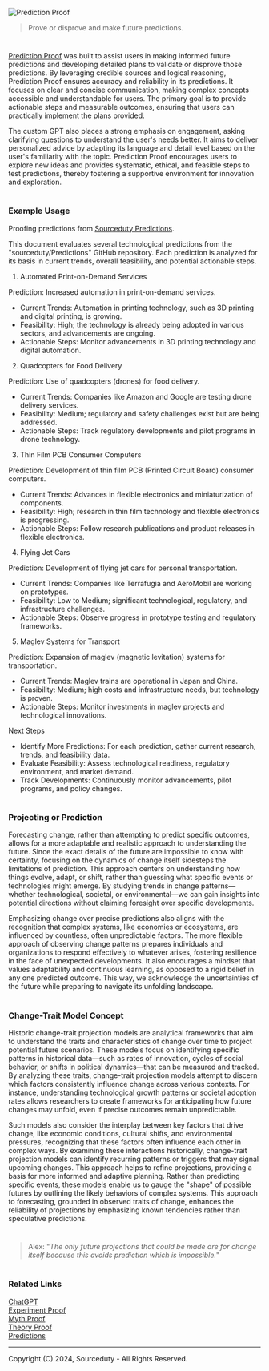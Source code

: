![Prediction Proof](https://github.com/user-attachments/assets/e233fe44-558f-49be-98dc-a2d2582dd329)

> Prove or disprove and make future predictions.

#

[Prediction Proof](https://chatgpt.com/g/g-yxL30JfkV-prediction-proof) was built to assist users in making informed future predictions and developing detailed plans to validate or disprove those predictions. By leveraging credible sources and logical reasoning, Prediction Proof ensures accuracy and reliability in its predictions. It focuses on clear and concise communication, making complex concepts accessible and understandable for users. The primary goal is to provide actionable steps and measurable outcomes, ensuring that users can practically implement the plans provided.

The custom GPT also places a strong emphasis on engagement, asking clarifying questions to understand the user's needs better. It aims to deliver personalized advice by adapting its language and detail level based on the user's familiarity with the topic. Prediction Proof encourages users to explore new ideas and provides systematic, ethical, and feasible steps to test predictions, thereby fostering a supportive environment for innovation and exploration.

#
### Example Usage

Proofing predictions from [Sourceduty Predictions](https://github.com/sourceduty/predictions).

This document evaluates several technological predictions from the "sourceduty/Predictions" GitHub repository. Each prediction is analyzed for its basis in current trends, overall feasibility, and potential actionable steps.

1. Automated Print-on-Demand Services
   
Prediction: Increased automation in print-on-demand services.
- Current Trends: Automation in printing technology, such as 3D printing and digital printing, is growing.
- Feasibility: High; the technology is already being adopted in various sectors, and advancements are ongoing.
- Actionable Steps: Monitor advancements in 3D printing technology and digital automation.

2. Quadcopters for Food Delivery
   
Prediction: Use of quadcopters (drones) for food delivery.
- Current Trends: Companies like Amazon and Google are testing drone delivery services.
- Feasibility: Medium; regulatory and safety challenges exist but are being addressed.
- Actionable Steps: Track regulatory developments and pilot programs in drone technology.

3. Thin Film PCB Consumer Computers
   
Prediction: Development of thin film PCB (Printed Circuit Board) consumer computers.
- Current Trends: Advances in flexible electronics and miniaturization of components.
- Feasibility: High; research in thin film technology and flexible electronics is progressing.
- Actionable Steps: Follow research publications and product releases in flexible electronics.

4. Flying Jet Cars
   
Prediction: Development of flying jet cars for personal transportation.
- Current Trends: Companies like Terrafugia and AeroMobil are working on prototypes.
- Feasibility: Low to Medium; significant technological, regulatory, and infrastructure challenges.
- Actionable Steps: Observe progress in prototype testing and regulatory frameworks.

5. Maglev Systems for Transport
   
Prediction: Expansion of maglev (magnetic levitation) systems for transportation.
- Current Trends: Maglev trains are operational in Japan and China.
- Feasibility: Medium; high costs and infrastructure needs, but technology is proven.
- Actionable Steps: Monitor investments in maglev projects and technological innovations.

Next Steps

- Identify More Predictions: For each prediction, gather current research, trends, and feasibility data.
- Evaluate Feasibility: Assess technological readiness, regulatory environment, and market demand.
- Track Developments: Continuously monitor advancements, pilot programs, and policy changes.

#
### Projecting or Prediction

Forecasting change, rather than attempting to predict specific outcomes, allows for a more adaptable and realistic approach to understanding the future. Since the exact details of the future are impossible to know with certainty, focusing on the dynamics of change itself sidesteps the limitations of prediction. This approach centers on understanding how things evolve, adapt, or shift, rather than guessing what specific events or technologies might emerge. By studying trends in change patterns—whether technological, societal, or environmental—we can gain insights into potential directions without claiming foresight over specific developments.

Emphasizing change over precise predictions also aligns with the recognition that complex systems, like economies or ecosystems, are influenced by countless, often unpredictable factors. The more flexible approach of observing change patterns prepares individuals and organizations to respond effectively to whatever arises, fostering resilience in the face of unexpected developments. It also encourages a mindset that values adaptability and continuous learning, as opposed to a rigid belief in any one predicted outcome. This way, we acknowledge the uncertainties of the future while preparing to navigate its unfolding landscape.

#
### Change-Trait Model Concept

Historic change-trait projection models are analytical frameworks that aim to understand the traits and characteristics of change over time to project potential future scenarios. These models focus on identifying specific patterns in historical data—such as rates of innovation, cycles of social behavior, or shifts in political dynamics—that can be measured and tracked. By analyzing these traits, change-trait projection models attempt to discern which factors consistently influence change across various contexts. For instance, understanding technological growth patterns or societal adoption rates allows researchers to create frameworks for anticipating how future changes may unfold, even if precise outcomes remain unpredictable.

Such models also consider the interplay between key factors that drive change, like economic conditions, cultural shifts, and environmental pressures, recognizing that these factors often influence each other in complex ways. By examining these interactions historically, change-trait projection models can identify recurring patterns or triggers that may signal upcoming changes. This approach helps to refine projections, providing a basis for more informed and adaptive planning. Rather than predicting specific events, these models enable us to gauge the "shape" of possible futures by outlining the likely behaviors of complex systems. This approach to forecasting, grounded in observed traits of change, enhances the reliability of projections by emphasizing known tendencies rather than speculative predictions.

#

> Alex: "*The only future projections that could be made are for change itself because this avoids prediction which is impossible.*"

#
### Related Links

[ChatGPT](https://github.com/sourceduty/ChatGPT)
<br>
[Experiment Proof](https://github.com/sourceduty/Experiment_Proof)
<br>
[Myth Proof](https://github.com/sourceduty/Myth_Proof)
<br>
[Theory Proof](https://github.com/sourceduty/Theory_Proof)
<br>
[Predictions](https://github.com/sourceduty/Predictions)

***
Copyright (C) 2024, Sourceduty - All Rights Reserved.

